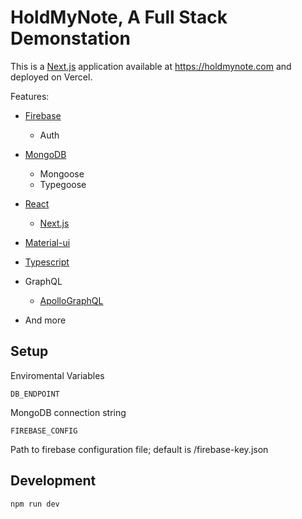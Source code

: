 # HoldMyNote, A Full Stack Demonstation
This is a [Next.js](https://nextjs.org/) application available at https://holdmynote.com and deployed on Vercel.

Features:
* [Firebase](https://firebase.com)
    * Auth
* [MongoDB](https://mongodb.com)
    * Mongoose
    * Typegoose
* [React](https://reactjs.org)
    * [Next.js](https://nextjs.org)
* [Material-ui](https://material-ui.com)
* [Typescript](https://www.typescriptlang.org/)
* GraphQL
    * [ApolloGraphQL](https://www.apollographql.com/)

* And more

## Setup

Enviromental Variables
```
DB_ENDPOINT
```
MongoDB connection string

```
FIREBASE_CONFIG
```
Path to firebase configuration file; default is /firebase-key.json

## Development

```
npm run dev
```


